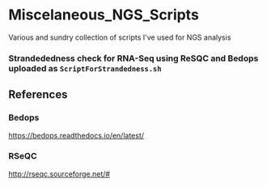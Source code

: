 # Miscelaneous_NGS_Scripts
Various and sundry collection of scripts I've used for NGS analysis  

### Strandededness check for RNA-Seq using ReSQC and Bedops uploaded as `ScriptForStrandedness.sh`  

## References  

### Bedops
https://bedops.readthedocs.io/en/latest/  
### RSeQC
http://rseqc.sourceforge.net/#  


